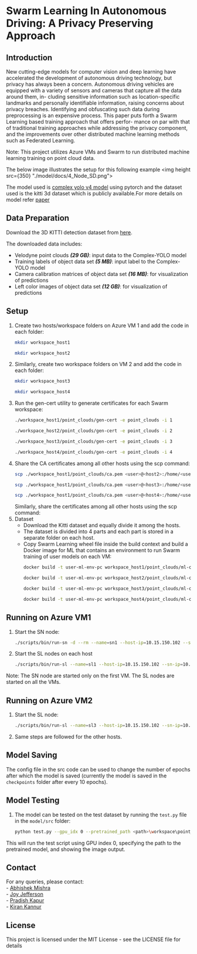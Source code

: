 # Swarm Learning In Autonomous Driving: A Privacy Preserving Approach
## Introduction
New cutting-edge models for computer vision and
deep learning have accelerated the development of autonomous
driving technology, but privacy has always been a concern.
Autonomous driving vehicles are equipped with a variety of
sensors and cameras that capture all the data around them, in-
cluding sensitive information such as location-specific landmarks
and personally identifiable information, raising concerns about
privacy breaches. Identifying and obfuscating such data during
preprocessing is an expensive process. This paper puts forth a
Swarm Learning based training approach that offers perfor-
mance on par with that of traditional training approaches while
addressing the privacy component, and the improvements over
other distributed machine learning methods such as Federated
Learning.

Note: This project utilizes Azure VMs and Swarm to run distributed machine learning training on point cloud data.

The below image illustrates the setup for this following example
<img height src={350} "./model/docs/4_Node_SD.png">

The model used is [complex yolo v4 model](https://github.com/maudzung/Complex-YOLOv4-Pytorch) using pytorch and the dataset used is the kitti 3d dataset which is publicly available.For more details on model refer [paper](https://arxiv.org/pdf/1803.06199.pdf)


## Data Preparation
Download the 3D KITTI detection dataset from [here](http://www.cvlibs.net/datasets/kitti/eval_object.php?obj_benchmark=3d).

The downloaded data includes:

- Velodyne point clouds _**(29 GB)**_: input data to the Complex-YOLO model
- Training labels of object data set _**(5 MB)**_: input label to the Complex-YOLO model
- Camera calibration matrices of object data set _**(16 MB)**_: for visualization of predictions
- Left color images of object data set _**(12 GB)**_: for visualization of predictions

## Setup
1. Create two hosts/workspace folders on Azure VM 1 and add the code in each folder:
    ```bash
    mkdir workspace_host1
    ```
    ```bash
    mkdir workspace_host2
    ```
2. Similarly, create two workspace folders on VM 2 and add the code in each folder:
    ```bash
    mkdir workspace_host3
    ```
    ```bash
    mkdir workspace_host4
    ```
3. Run the gen-cert utility to generate certificates for each Swarm workspace:
     ```bash
     ./workspace_host1/point_clouds/gen-cert -e point_clouds -i 1
     ```
     ```bash
     ./workspace_host2/point_clouds/gen-cert -e point_clouds -i 2
     ```
     ```bash
     ./workspace_host3/point_clouds/gen-cert -e point_clouds -i 3
     ```
     ```bash
     ./workspace_host4/point_clouds/gen-cert -e point_clouds -i 4
     ```
4. Share the CA certificates among all other hosts using the scp command:
     ```bash
     scp ./workspace_host1/point_clouds/ca.pem <user>@<host2>:/home/<user>/workspace_host2/point_clouds
     ```
     ```bash
     scp ./workspace_host1/point_clouds/ca.pem <user>@<host3>:/home/<user>/workspace_host3/point_clouds
     ```
     ```bash
     scp ./workspace_host1/point_clouds/ca.pem <user>@<host4>:/home/<user>/workspace_host4/point_clouds
     ```
    Similarly, share the certificates among all other hosts using the scp command:
5. Dataset
    - Download the Kitti dataset and equally divide it among the hosts.
    - The dataset is divided into 4 parts and each part is stored in a separate folder on each host.
    - Copy Swarm Learning wheel file inside the build context and build a Docker image for ML that contains an environment to run Swarm training of user models on each VM:
         ```bash
         docker build -t user-ml-env-pc workspace_host1/point_clouds/ml-context
         ```
         ```bash
         docker build -t user-ml-env-pc workspace_host2/point_clouds/ml-context
         ```
         ```bash
         docker build -t user-ml-env-pc workspace_host3/point_clouds/ml-context
         ```
         ```bash
         docker build -t user-ml-env-pc workspace_host4/point_clouds/ml-context
         ```

## Running on Azure VM1
1. Start the SN node:
     ```bash
     ./scripts/bin/run-sn -d --rm --name=sn1 --host-ip=10.15.150.102 --sentinel --sn-api-port=30304 --key=workspace_host1/point_clouds/cert/sn-1-key.pem --cert=workspace_host1/point_clouds/cert/sn-1-cert.pem --capath=workspace_host1/point_clouds/cert/ca/capath --apls-ip=10.15.150.102
     ```
2. Start the SL nodes on each host
     ```bash
     ./scripts/bin/run-sl --name=sl1 --host-ip=10.15.150.102 --sn-ip=10.15.150.102 --sn-api-port=30304 --sl-fs-port=16000 --key=workspace_host1/point_clouds/cert/sl-1-key.pem --cert=workspace_host1/point_clouds/cert/sl-1-cert.pem --capath=workspace_host1/point_clouds/cert/ca/capath --ml-it --ml-image=user-ml-env-pc --ml-name=ml1 --ml-w=/tmp/test --ml-entrypoint=python3 --ml-cmd=model/src/train.py --ml-v=workspace_host1/point_clouds/model:/tmp/test/model --ml-e DATA_DIR=app-data --ml-e MODEL_DIR=model
     ```
    
Note: The SN node are started only on the first VM. The SL nodes are started on all the VMs.

## Running on Azure VM2
1. Start the SL node:
     ```bash
     ./scripts/bin/run-sl --name=sl3 --host-ip=10.15.150.102 --sn-ip=10.15.150.102 --sn-api-port=30304 --sl-fs-port=16000 --key=workspace_host3/point_clouds/cert/sl-3-key.pem --cert=workspace_host3/point_clouds/cert/sl-3-cert.pem --capath=workspace_host3/point_clouds/cert/ca/capath --ml-it --ml-image=user-ml-env-pc --ml-name=ml3 --ml-w=/tmp/test --ml-entrypoint=python3 --ml-cmd=model/src/train.py --ml-v=workspace_host1/point_clouds/model:/tmp/test/model --ml-e DATA_DIR=app-data --ml-e MODEL_DIR=model
     ```
2. Same steps are followed for the other hosts.

## Model Saving
The config file in the src code can be used to change the number of epochs after which the model is saved (currently the model is saved in the `checkpoints` folder after every 10 epochs).

## Model Testing
1. The model can be tested on the test dataset by running the `test.py` file in the `model/src` folder:
    ```bash
    python test.py --gpu_idx 0 --pretrained_path <path>\workspace\point_clouds\model\checkpoints\complexer_yolo\azure\Model_complexer_yolo_epoch_<num>.pth --show_image
    ```
This will run the test script using GPU index 0, specifying the path to the pretrained model, and showing the image output.

## Contact
For any queries, please contact:<br>
    - [Abhishek Mishra](mailto:abhishek@gmail.com)<br>
    - [Joy Jefferson](mailto:joy.jefferson10@gmail.com)<br>
    - [Pradish Kapur](mailto:pradish.k1812@gmail.com)<br>
    - [Kiran Kannur](mailto:kiran.kannur72@gmail.com)

## License
This project is licensed under the MIT License - see the LICENSE file for details







